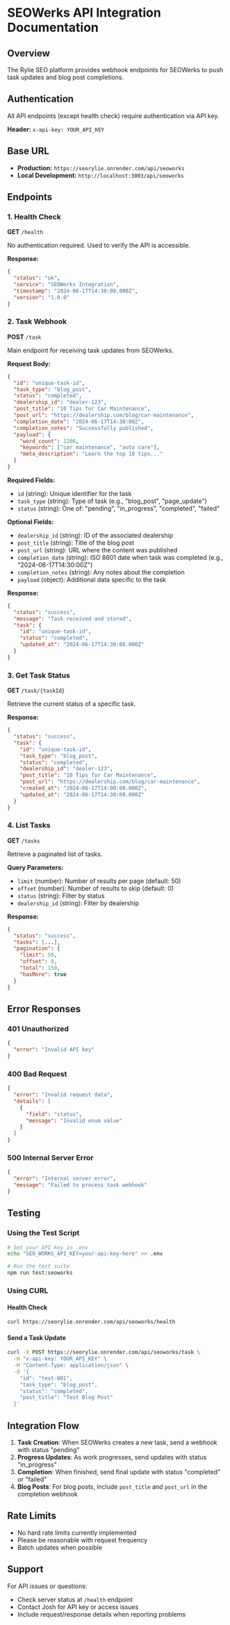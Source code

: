 # SEOWerks API Integration Documentation

## Overview
The Rylie SEO platform provides webhook endpoints for SEOWerks to push task updates and blog post completions.

## Authentication
All API endpoints (except health check) require authentication via API key.

**Header:** `x-api-key: YOUR_API_KEY`

## Base URL
- **Production:** `https://seorylie.onrender.com/api/seoworks`
- **Local Development:** `http://localhost:3003/api/seoworks`

## Endpoints

### 1. Health Check
**GET** `/health`

No authentication required. Used to verify the API is accessible.

**Response:**
```json
{
  "status": "ok",
  "service": "SEOWerks Integration",
  "timestamp": "2024-06-17T14:30:00.000Z",
  "version": "1.0.0"
}
```

### 2. Task Webhook
**POST** `/task`

Main endpoint for receiving task updates from SEOWerks.

**Request Body:**
```json
{
  "id": "unique-task-id",
  "task_type": "blog_post",
  "status": "completed",
  "dealership_id": "dealer-123",
  "post_title": "10 Tips for Car Maintenance",
  "post_url": "https://dealership.com/blog/car-maintenance",
  "completion_date": "2024-06-17T14:30:00Z",
  "completion_notes": "Successfully published",
  "payload": {
    "word_count": 1200,
    "keywords": ["car maintenance", "auto care"],
    "meta_description": "Learn the top 10 tips..."
  }
}
```

**Required Fields:**
- `id` (string): Unique identifier for the task
- `task_type` (string): Type of task (e.g., "blog_post", "page_update")
- `status` (string): One of: "pending", "in_progress", "completed", "failed"

**Optional Fields:**
- `dealership_id` (string): ID of the associated dealership
- `post_title` (string): Title of the blog post
- `post_url` (string): URL where the content was published
- `completion_date` (string): ISO 8601 date when task was completed (e.g., "2024-06-17T14:30:00Z")
- `completion_notes` (string): Any notes about the completion
- `payload` (object): Additional data specific to the task

**Response:**
```json
{
  "status": "success",
  "message": "Task received and stored",
  "task": {
    "id": "unique-task-id",
    "status": "completed",
    "updated_at": "2024-06-17T14:30:00.000Z"
  }
}
```

### 3. Get Task Status
**GET** `/task/{taskId}`

Retrieve the current status of a specific task.

**Response:**
```json
{
  "status": "success",
  "task": {
    "id": "unique-task-id",
    "task_type": "blog_post",
    "status": "completed",
    "dealership_id": "dealer-123",
    "post_title": "10 Tips for Car Maintenance",
    "post_url": "https://dealership.com/blog/car-maintenance",
    "created_at": "2024-06-17T14:00:00.000Z",
    "updated_at": "2024-06-17T14:30:00.000Z"
  }
}
```

### 4. List Tasks
**GET** `/tasks`

Retrieve a paginated list of tasks.

**Query Parameters:**
- `limit` (number): Number of results per page (default: 50)
- `offset` (number): Number of results to skip (default: 0)
- `status` (string): Filter by status
- `dealership_id` (string): Filter by dealership

**Response:**
```json
{
  "status": "success",
  "tasks": [...],
  "pagination": {
    "limit": 50,
    "offset": 0,
    "total": 150,
    "hasMore": true
  }
}
```

## Error Responses

### 401 Unauthorized
```json
{
  "error": "Invalid API key"
}
```

### 400 Bad Request
```json
{
  "error": "Invalid request data",
  "details": [
    {
      "field": "status",
      "message": "Invalid enum value"
    }
  ]
}
```

### 500 Internal Server Error
```json
{
  "error": "Internal server error",
  "message": "Failed to process task webhook"
}
```

## Testing

### Using the Test Script
```bash
# Set your API key in .env
echo "SEO_WORKS_API_KEY=your-api-key-here" >> .env

# Run the test suite
npm run test:seoworks
```

### Using CURL

#### Health Check
```bash
curl https://seorylie.onrender.com/api/seoworks/health
```

#### Send a Task Update
```bash
curl -X POST https://seorylie.onrender.com/api/seoworks/task \
  -H "x-api-key: YOUR_API_KEY" \
  -H "Content-Type: application/json" \
  -d '{
    "id": "test-001",
    "task_type": "blog_post",
    "status": "completed",
    "post_title": "Test Blog Post"
  }'
```

## Integration Flow

1. **Task Creation**: When SEOWerks creates a new task, send a webhook with status "pending"
2. **Progress Updates**: As work progresses, send updates with status "in_progress"
3. **Completion**: When finished, send final update with status "completed" or "failed"
4. **Blog Posts**: For blog posts, include `post_title` and `post_url` in the completion webhook

## Rate Limits
- No hard rate limits currently implemented
- Please be reasonable with request frequency
- Batch updates when possible

## Support
For API issues or questions:
- Check server status at `/health` endpoint
- Contact Josh for API key or access issues
- Include request/response details when reporting problems